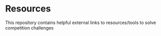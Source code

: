 # Resources
This repository contains helpful external links to resources/tools to solve competition challenges 
